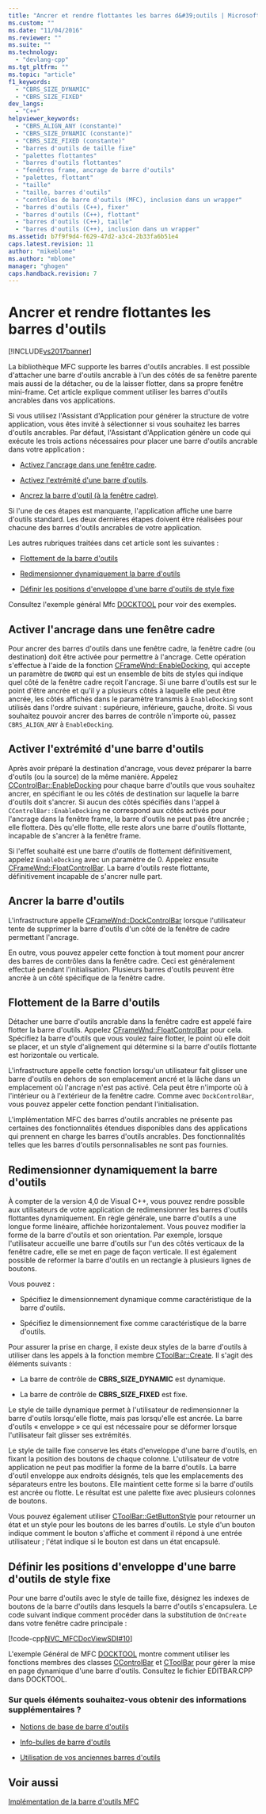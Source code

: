 ```yaml
---
title: "Ancrer et rendre flottantes les barres d&#39;outils | Microsoft Docs"
ms.custom: ""
ms.date: "11/04/2016"
ms.reviewer: ""
ms.suite: ""
ms.technology: 
  - "devlang-cpp"
ms.tgt_pltfrm: ""
ms.topic: "article"
f1_keywords: 
  - "CBRS_SIZE_DYNAMIC"
  - "CBRS_SIZE_FIXED"
dev_langs: 
  - "C++"
helpviewer_keywords: 
  - "CBRS_ALIGN_ANY (constante)"
  - "CBRS_SIZE_DYNAMIC (constante)"
  - "CBRS_SIZE_FIXED (constante)"
  - "barres d'outils de taille fixe"
  - "palettes flottantes"
  - "barres d'outils flottantes"
  - "fenêtres frame, ancrage de barre d'outils"
  - "palettes, flottant"
  - "taille"
  - "taille, barres d'outils"
  - "contrôles de barre d'outils (MFC), inclusion dans un wrapper"
  - "barres d'outils (C++), fixer"
  - "barres d'outils (C++), flottant"
  - "barres d'outils (C++), taille"
  - "barres d'outils (C++), inclusion dans un wrapper"
ms.assetid: b7f9f9d4-f629-47d2-a3c4-2b33fa6b51e4
caps.latest.revision: 11
author: "mikeblome"
ms.author: "mblome"
manager: "ghogen"
caps.handback.revision: 7
---
```

# Ancrer et rendre flottantes les barres d&#39;outils
[!INCLUDE[vs2017banner](../assembler/inline/includes/vs2017banner.md)]

La bibliothèque MFC supporte les barres d'outils ancrables.  Il est possible d'attacher une barre d'outils ancrable à l'un des côtés de sa fenêtre parente mais aussi de la détacher, ou de la laisser flotter, dans sa propre fenêtre mini\-frame.  Cet article explique comment utiliser les barres d'outils ancrables dans vos applications.  
  
 Si vous utilisez l'Assistant d'Application pour générer la structure de votre application, vous êtes invité à sélectionner si vous souhaitez les barres d'outils ancrables.  Par défaut, l'Assistant d'Application génère un code qui exécute les trois actions nécessaires pour placer une barre d'outils ancrable dans votre application :  
  
-   [Activez l'ancrage dans une fenêtre cadre](#_core_enabling_docking_in_a_frame_window).  
  
-   [Activez l'extrémité d'une barre d'outils](#_core_enabling_docking_for_a_toolbar).  
  
-   [Ancrez la barre d'outil \(à la fenêtre cadre\)](#_core_docking_the_toolbar).  
  
 Si l'une de ces étapes est manquante, l'application affiche une barre d'outils standard.  Les deux dernières étapes doivent être réalisées pour chacune des barres d'outils ancrables de votre application.  
  
 Les autres rubriques traitées dans cet article sont les suivantes :  
  
-   [Flottement de la barre d'outils](#_core_floating_the_toolbar)  
  
-   [Redimensionner dynamiquement la barre d'outils](#_core_dynamically_resizing_the_toolbar)  
  
-   [Définir les positions d'enveloppe d'une barre d'outils de style fixe](#_core_setting_wrap_positions_for_a_fixed.2d.style_toolbar)  
  
 Consultez l'exemple général Mfc [DOCKTOOL](../top/visual-cpp-samples.md) pour voir des exemples.  
  
##  <a name="_core_enabling_docking_in_a_frame_window"></a> Activer l'ancrage dans une fenêtre cadre  
 Pour ancrer des barres d'outils dans une fenêtre cadre, la fenêtre cadre \(ou destination\) doit être activée pour permettre à l'ancrage.  Cette opération s'effectue à l'aide de la fonction [CFrameWnd::EnableDocking](../Topic/CFrameWnd::EnableDocking.md), qui accepte un paramètre de `DWORD` qui est un ensemble de bits de styles qui indique quel côté de la fenêtre cadre reçoit l'ancrage.  Si une barre d'outils est sur le point d'être ancrée et qu'il y a plusieurs côtés à laquelle elle peut être ancrée, les côtés affichés dans le paramètre transmis à `EnableDocking` sont utilisés dans l'ordre suivant : supérieure, inférieure, gauche, droite.  Si vous souhaitez pouvoir ancrer des barres de contrôle n'importe où, passez `CBRS_ALIGN_ANY` à `EnableDocking`.  
  
##  <a name="_core_enabling_docking_for_a_toolbar"></a> Activer l'extrémité d'une barre d'outils  
 Après avoir préparé la destination d'ancrage, vous devez préparer la barre d'outils \(ou la source\) de la même manière.  Appelez [CControlBar::EnableDocking](../Topic/CControlBar::EnableDocking.md) pour chaque barre d'outils que vous souhaitez ancrer, en spécifiant le ou les côtés de destination sur laquelle la barre d'outils doit s'ancrer.  Si aucun des côtés spécifiés dans l'appel à `CControlBar::EnableDocking` ne correspond aux côtés activés pour l'ancrage dans la fenêtre frame, la barre d'outils ne peut pas être ancrée ; elle flottera.  Dès qu'elle flotte, elle reste alors une barre d'outils flottante, incapable de s'ancrer à la fenêtre frame.  
  
 Si l'effet souhaité est une barre d'outils de flottement définitivement, appelez `EnableDocking` avec un paramètre de 0.  Appelez ensuite [CFrameWnd::FloatControlBar](../Topic/CFrameWnd::FloatControlBar.md).  La barre d'outils reste flottante, définitivement incapable de s'ancrer nulle part.  
  
##  <a name="_core_docking_the_toolbar"></a> Ancrer la barre d'outils  
 L'infrastructure appelle [CFrameWnd::DockControlBar](../Topic/CFrameWnd::DockControlBar.md) lorsque l'utilisateur tente de supprimer la barre d'outils d'un côté de la fenêtre de cadre permettant l'ancrage.  
  
 En outre, vous pouvez appeler cette fonction à tout moment pour ancrer des barres de contrôles dans la fenêtre cadre.  Ceci est généralement effectué pendant l'initialisation.  Plusieurs barres d'outils peuvent être ancrée à un côté spécifique de la fenêtre cadre.  
  
##  <a name="_core_floating_the_toolbar"></a> Flottement de la Barre d'outils  
 Détacher une barre d'outils ancrable dans la fenêtre cadre est appelé faire flotter la barre d'outils.  Appelez [CFrameWnd::FloatControlBar](../Topic/CFrameWnd::FloatControlBar.md) pour cela.  Spécifiez la barre d'outils que vous voulez faire flotter, le point où elle doit se placer, et un style d'alignement qui détermine si la barre d'outils flottante est horizontale ou verticale.  
  
 L'infrastructure appelle cette fonction lorsqu'un utilisateur fait glisser une barre d'outils en dehors de son emplacement ancré et la lâche dans un emplacement où l'ancrage n'est pas activé.  Cela peut être n'importe où à l'intérieur ou à l'extérieur de la fenêtre cadre.  Comme avec `DockControlBar`, vous pouvez appeler cette fonction pendant l'initialisation.  
  
 L'implémentation MFC des barres d'outils ancrables ne présente pas certaines des fonctionnalités étendues disponibles dans des applications qui prennent en charge les barres d'outils ancrables.  Des fonctionnalités telles que les barres d'outils personnalisables ne sont pas fournies.  
  
##  <a name="_core_dynamically_resizing_the_toolbar"></a> Redimensionner dynamiquement la barre d'outils  
 À compter de la version 4,0 de Visual C\+\+, vous pouvez rendre possible aux utilisateurs de votre application de redimensionner les barres d'outils flottantes dynamiquement.  En règle générale, une barre d'outils a une longue forme linéaire, affichée horizontalement.  Vous pouvez modifier la forme de la barre d'outils et son orientation.  Par exemple, lorsque l'utilisateur accueille une barre d'outils sur l'un des côtés verticaux de la fenêtre cadre, elle se met en page de façon verticale.  Il est également possible de reformer la barre d'outils en un rectangle à plusieurs lignes de boutons.  
  
 Vous pouvez :  
  
-   Spécifiez le dimensionnement dynamique comme caractéristique de la barre d'outils.  
  
-   Spécifiez le dimensionnement fixe comme caractéristique de la barre d'outils.  
  
 Pour assurer la prise en charge, il existe deux styles de la barre d'outils à utiliser dans les appels à la fonction membre [CToolBar::Create](../Topic/CToolBar::Create.md).  Il s'agit des éléments suivants :  
  
-   La barre de contrôle de **CBRS\_SIZE\_DYNAMIC** est dynamique.  
  
-   La barre de contrôle de **CBRS\_SIZE\_FIXED** est fixe.  
  
 Le style de taille dynamique permet à l'utilisateur de redimensionner la barre d'outils lorsqu'elle flotte, mais pas lorsqu'elle est ancrée.  La barre d'outils « enveloppe » ce qui est nécessaire pour se déformer lorsque l'utilisateur fait glisser ses extrémités.  
  
 Le style de taille fixe conserve les états d'enveloppe d'une barre d'outils, en fixant la position des boutons de chaque colonne.  L'utilisateur de votre application ne peut pas modifier la forme de la barre d'outils.  La barre d'outil enveloppe aux endroits désignés, tels que les emplacements des séparateurs entre les boutons.  Elle maintient cette forme si la barre d'outils est ancrée ou flotte.  Le résultat est une palette fixe avec plusieurs colonnes de boutons.  
  
 Vous pouvez également utiliser [CToolBar::GetButtonStyle](../Topic/CToolBar::GetButtonStyle.md) pour retourner un état et un style pour les boutons de les barres d'outils.  Le style d'un bouton indique comment le bouton s'affiche et comment il répond à une entrée utilisateur ; l'état indique si le bouton est dans un état encapsulé.  
  
##  <a name="_core_setting_wrap_positions_for_a_fixed.2d.style_toolbar"></a> Définir les positions d'enveloppe d'une barre d'outils de style fixe  
 Pour une barre d'outils avec le style de taille fixe, désignez les indexes de boutons de la barre d'outils dans lesquels la barre d'outils s'encapsulera.  Le code suivant indique comment procéder dans la substitution de `OnCreate` dans votre fenêtre cadre principale :  
  
 [!code-cpp[NVC_MFCDocViewSDI#10](../mfc/codesnippet/CPP/docking-and-floating-toolbars_1.cpp)]  
  
 L'exemple Général de MFC [DOCKTOOL](../top/visual-cpp-samples.md) montre comment utiliser les fonctions membres des classes [CControlBar](../mfc/reference/ccontrolbar-class.md) et [CToolBar](../mfc/reference/ctoolbar-class.md) pour gérer la mise en page dynamique d'une barre d'outils.  Consultez le fichier EDITBAR.CPP dans DOCKTOOL.  
  
### Sur quels éléments souhaitez\-vous obtenir des informations supplémentaires ?  
  
-   [Notions de base de barre d'outils](../mfc/toolbar-fundamentals.md)  
  
-   [Info\-bulles de barre d'outils](../mfc/toolbar-tool-tips.md)  
  
-   [Utilisation de vos anciennes barres d'outils](../mfc/using-your-old-toolbars.md)  
  
## Voir aussi  
 [Implémentation de la barre d'outils MFC](../mfc/mfc-toolbar-implementation.md)